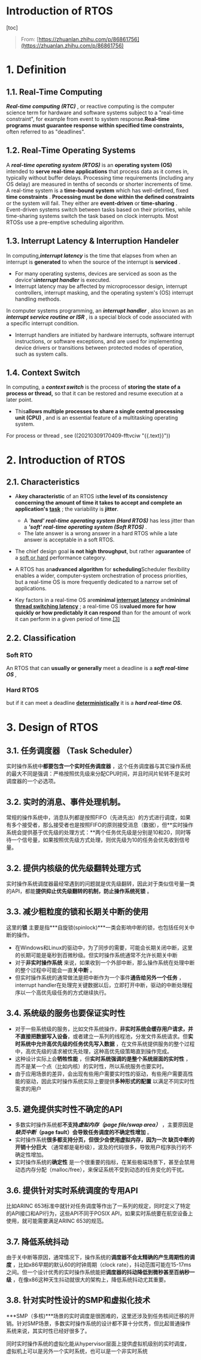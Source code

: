 # Introduction of RTOS

[toc]

> From: [https://zhuanlan.zhihu.com/p/86861756](https://zhuanlan.zhihu.com/p/86861756)
>

# 1. Definition

## 1.1. Real-Time Computing

***Real-time computing (RTC)*** , or reactive computing is the computer science term for hardware and software systems subject to a "real-time constraint", for example from event to system response.**Real-time programs must guarantee response within specified time constraints,** often referred to as "deadlines".

## 1.2.  Real-Time Operating Systems

A ***real-time operating system (RTOS)*** is an **operating system (OS)** intended to **serve real-time applications** that process data as it comes in, typically without buffer delays. Processing time requirements (including any OS delay) are measured in tenths of seconds or shorter increments of time. A real-time system is a **time-bound system** which has well-defined, fixed **time constraints** . **Processing must be done within the defined constraints** or the system will fail. They either are **event-driven** or **time-sharing** . Event-driven systems switch between tasks based on their priorities, while time-sharing systems switch the task based on clock interrupts. Most RTOSs use a pre-emptive scheduling algorithm.

## 1.3. Interrupt Latency & Interruption Handeler

In computing,***interrupt latency*** is the time that elapses from when an interrupt is **generated** to when the source of the interrupt is **serviced** .

* For many operating systems, devices are serviced as soon as the device's***interrupt handler*** is executed.
* Interrupt latency may be affected by microprocessor design, interrupt controllers, interrupt masking, and the operating system's (OS) interrupt handling methods.

In computer systems programming, an ***interrupt handler*** , also known as an ***interrupt service routine or ISR*** , is a special block of code associated with a specific interrupt condition.

* Interrupt handlers are initiated by hardware interrupts, software interrupt instructions, or software exceptions, and are used for implementing device drivers or transitions between protected modes of operation, such as system calls.

## 1.4. Context Switch

In computing, a ***context switch*** is the process of **storing the state of a process or thread,** so that it can be restored and resume execution at a later point.

* This**allows multiple processes to share a single central processing unit (CPU)** , and is an essential feature of a multitasking operating system.

For process or thread , see ((20210309170409-fftvciw "{{.text}}"))

# 2. Introduction of RTOS

## 2.1. Characteristics

* A**key characteristic** of an RTOS is**the level of its consistency concerning the amount of time it takes to accept and complete an application's [task](https://en.wikipedia.org/wiki/Task_(computing))** ; the variability is **jitter**.

  * A *'**hard' real-time operating system (Hard RTOS)*** has less jitter than a ***'soft' real-time operating system (Soft RTOS)*** .
  * The late answer is a wrong answer in a hard RTOS while a late answer is acceptable in a soft RTOS.
* The chief design goal **is not high throughput**, but rather a**guarantee** of a [soft or hard](https://en.wikipedia.org/wiki/Real-time_computing#Criteria_for_real-time_computing) performance category.
* A RTOS has an**advanced algorithm** for **scheduling**Scheduler flexibility enables a wider, computer-system orchestration of process priorities, but a real-time OS is more frequently dedicated to a narrow set of applications.
* Key factors in a real-time OS are**minimal [interrupt latency](https://en.wikipedia.org/wiki/Interrupt_latency)** and**minimal [thread switching latency](https://en.wikipedia.org/wiki/Thread_switching_latency)** ; a real-time OS is**valued more for how quickly or how predictably it can respond** than for the amount of work it can perform in a given period of time.[[3]](https://en.wikipedia.org/wiki/Real-time_operating_system#cite_note-3)

## 2.2. Classification

### Soft RTO

An RTOS that can **usually or generally** meet a deadline is a ***soft real-time OS** ,*

### Hard RTOS

but if it can meet a deadline **[deterministically](https://en.wikipedia.org/wiki/Deterministic_algorithm)** it is a ***hard real-time OS.***

# 3. Design of RTOS

## 3.1. 任务调度器 （Task Scheduler）

实时操作系统中**都要包含一个实时任务调度器** ，这个任务调度器与其它操作系统的最大不同是强调：严格按照优先级来分配CPU时间，并且时间片轮转不是实时调度器的一个必选项。

## 3.2. 实时的消息、事件处理机制。

常规的操作系统中，消息队列都是按照FIFO（先进先出）的方式进行调度，如果有多个接受者，那么接受者也是按照FIFO的原则接受消息（数据），但**实时操作系统会提供基于优先级的处理方式：**两个任务优先级是分别是10和20，同时等待一个信号量，如果按照优先级方式处理，则优先级为10的任务会优先收到信号量。

## 3.2. 提供内核级的优先级翻转处理方式

实时操作系统调度器最经常遇到的问题就是优先级翻转，因此对于类似信号量一类的API，都能**提供抑止优先级翻转的机制，防止操作系统死锁** 。

## 3.3. 减少粗粒度的锁和长期关中断的使用

这里的**锁** 主要是指***自旋锁(spinlock)***一类会影响中断的锁，也包括任何关中断的操作。

* 在Windows和Linux的驱动中，为了同步的需要，可能会长期关闭中断，这里的长期可能是毫秒到百微秒级。但实时操作系统通常不允许长期关中断
* 对于**非实时操作系统** 来说，如果收到一个外部中断，那么操作系统在处理中断的整个过程中可能会一直**关中断** 。
* 但实时操作系统的通常做法是把中断作为一个事件**通告给另外一个任务** ，interrupt handler在处理完关键数据以后，立即打开中断，驱动的中断处理程序以一个高优先级任务的方式继续执行。

## 3.4. 系统级的服务也要保证实时性

* 对于一些系统级的服务，比如文件系统操作，**非实时系统会缓存用户请求，并不直接把数据写入设备**，或者建立一系列的线程池，分发文件系统请求。但**实时系统中允许高优先级的任务优先写入数据** ，在文件系统提供服务的整个过程中，高优先级的请求被优先处理，这种高优先级策略直到操作完成。
* 这种设计实际上会**牺牲性能** ，但**实时系统强调的是整个系统层面的实时性** ，而不是某一个点（比如内核）的实时性，所以系统服务也要实时。
* 由于应用场景的差异，会出现有些用户需要实时性的驱动，有些用户需要高性能的驱动，因此实时操作系统实际上要提供**多种形式的配置** 以满足不同实时性需求的用户

## 3.5. 避免提供实时性不确定的API

* 多数实时操作系统都**不支持*虚拟内存（page file/swap area）*** ，主要原因是***缺页中断*（page fault）会导致任务调度的不确定性增加** 。
* 实时操作系统**很多都支持分页，**但很少会使用虚拟内存，因为一次** 缺页中断的开销十分巨大** （通常都是毫秒级），波及的代码很多，导致用户程序执行的不确定性增加。
* 实时操作系统的**确定性** 是一个很重要的指标，在某些极端场景下，甚至会禁用动态内存分配（malloc/free），来保证系统不受到动态的任务变化的干扰。

## 3.6. 提供针对实时系统调度的专用API

比如ARINC 653标准中就针对任务调度等作出了一系列的规定，同时定义了特定的API接口和API行为，这些API不同于POSIX API，如果实时系统要在航空设备上使用，就可能需要满足ARINC 653的规范。

## 3.7. 降低系统抖动

由于关中断等原因，通常情况下，操作系统的**调度器不会太精确的产生周期性的调度** ，比如x86早期的默认60的时钟周期（clock rate），抖动范围可能在15-17ms之间。但一个设计优秀的实时操作系统能把**调度器的抖动降低到微秒甚至百纳秒一级** ，在像x86这种天生抖动就很大的架构上，降低系统抖动尤其重要。

## 3.8. 针对实时性设计的SMP和虚拟化技术

***SMP（多核)***场景的实时调度是很困难的，这里还涉及到任务核间迁移的开销。针对SMP场景，多数实时操作系统的设计都不算十分优秀，但比起普通操作系统来说，其实时性已经好很多了。

同时实时操作系统的虚拟化能从hypervisor层面上提供虚拟机级别的实时调度，虚拟机上可以是另外一个实时系统，也可以是一个非实时系统